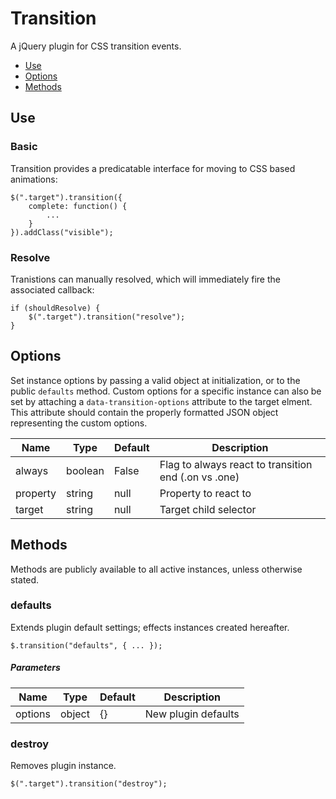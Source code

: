 # Transition

A jQuery plugin for CSS transition events.

* [Use](#use)
* [Options](#options)
* [Methods](#methods)


## Use 
### Basic

Transition provides a predicatable interface for moving to CSS based animations:

```
$(".target").transition({
	complete: function() {
		...
	}
}).addClass("visible");
```

### Resolve

Tranistions can manually resolved, which will immediately fire the associated callback:

```
if (shouldResolve) {
	$(".target").transition("resolve");
}
```

## Options

Set instance options by passing a valid object at initialization, or to the public `defaults` method. Custom options for a specific instance can also be set by attaching a `data-transition-options` attribute to the target elment. This attribute should contain the properly formatted JSON object representing the custom options.

| Name | Type | Default | Description |
| --- | --- | --- | --- |
| always | boolean | False | Flag to always react to transition end (.on vs .one) |
| property | string | null | Property to react to |
| target | string | null | Target child selector |

## Methods

Methods are publicly available to all active instances, unless otherwise stated.

### defaults

Extends plugin default settings; effects instances created hereafter.

```
$.transition("defaults", { ... });
```

##### Parameters

| Name | Type | Default | Description |
| --- | --- | --- | --- |
| options | object | {} | New plugin defaults |

### destroy

Removes plugin instance.

```
$(".target").transition("destroy");
```

